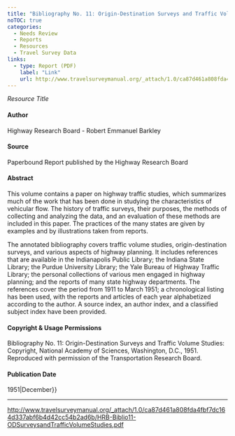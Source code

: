 ```yaml
---
title: "Bibliography No. 11: Origin-Destination Surveys and Traffic Volume Studies"
noTOC: true
categories:
  - Needs Review
  - Reports
  - Resources
  - Travel Survey Data
links:
  - type: Report (PDF)
    label: "Link"
    url: http://www.travelsurveymanual.org/_attach/1.0/ca87d461a808fda4fbf7dc164d337abf6b4d42cc54b2ad6b/HRB-Biblio11-ODSurveysandTrafficVolumeStudies.pdf
---
```



*Resource Title*

#### Author

Highway Research Board - Robert Emmanuel Barkley

#### Source

Paperbound Report published by the Highway Research Board

#### Abstract

This volume contains a paper on highway traffic studies, which summarizes much of the work that has been done in studying the characteristics of vehicular flow. The history of traffic surveys, their purposes, the methods of collecting and analyzing the data, and an evaluation of these methods are included in this paper. The practices of the many states are given by examples and by illustrations taken from reports.

The annotated bibliography covers traffic volume studies, origin-destination surveys, and various aspects of highway planning. It includes references that are available in the Indianapolis Public Library; the Indiana State Library; the Purdue University Library; the Yale Bureau of Highway Traffic Library; the personal collections of various men engaged in highway planning; and the reports of many state highway departments. The references cover the period from 1911 to March 1951; a chronological listing has been used, with the reports and articles of each year alphabetized according to the author. A source index, an author index, and a classified subject index have been provided.

#### Copyright & Usage Permissions

Bibliography No. 11: Origin-Destination Surveys and Traffic Volume Studies: Copyright, National Academy of Sciences, Washington, D.C., 1951. Reproduced with permission of the Transportation Research Board.

#### Publication Date

1951|December}}

------------------------------------------------------------------------


<http://www.travelsurveymanual.org/_attach/1.0/ca87d461a808fda4fbf7dc164d337abf6b4d42cc54b2ad6b/HRB-Biblio11-ODSurveysandTrafficVolumeStudies.pdf>

